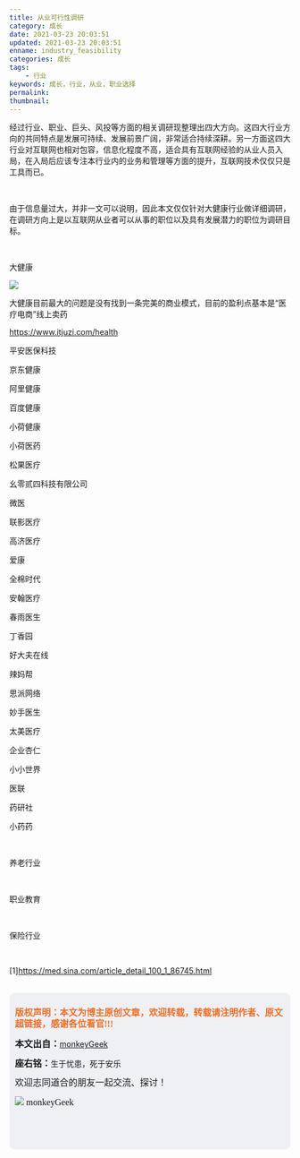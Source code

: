 ```yaml
---
title: 从业可行性调研
category: 成长
date: 2021-03-23 20:03:51
updated: 2021-03-23 20:03:51
enname: industry_feasibility
categories: 成长
tags:
	- 行业
keywords: 成长，行业，从业，职业选择
permalink:
thumbnail:
---
```


经过行业、职业、巨头、风投等方面的相关调研现整理出四大方向。这四大行业方向的共同特点是发展可持续、发展前景广阔，非常适合持续深耕。<!--more-->另一方面这四大行业对互联网也相对包容，信息化程度不高，适合具有互联网经验的从业人员入局，在入局后应该专注本行业内的业务和管理等方面的提升，互联网技术仅仅只是工具而已。

</br>

由于信息量过大，并非一文可以说明，因此本文仅仅针对大健康行业做详细调研，在调研方向上是以互联网从业者可以从事的职位以及具有发展潜力的职位为调研目标。

</br>

大健康

![](../../../../image/医疗行业图谱.png)

大健康目前最大的问题是没有找到一条完美的商业模式，目前的盈利点基本是“医疗电商”线上卖药

https://www.itjuzi.com/health

平安医保科技

京东健康

阿里健康

百度健康

小荷健康

小荷医药

松果医疗

幺零贰四科技有限公司

微医

联影医疗

高济医疗

爱康

全棉时代

安翰医疗

春雨医生

丁香园

好大夫在线

辣妈帮

思派网络

妙手医生

太美医疗

企业杏仁

小小世界

医联

药研社

小药药

</br>

养老行业

</br>

职业教育

</br>

保险行业

</br>

[1]https://med.sina.com/article_detail_100_1_86745.html



</br>

<script>
var _hmt = _hmt || [];
(function() {
  var hm = document.createElement("script");
  hm.src = "https://hm.baidu.com/hm.js?2f798e6b269c8a40f12bef25d7f1876d";
  var s = document.getElementsByTagName("script")[0]; 
  s.parentNode.insertBefore(hm, s);
})();
</script>

<div style="height:260px; background-color:rgb(238,240,244); padding:10px;border-radius:10px;">
    <p style="color:#f36c21;font:bold 16px/20px 'kaiTi';">
      版权声明：本文为博主原创文章，欢迎转载，转载请注明作者、原文超链接，感谢各位看官!!!
    </p>
    <p>
      <span style="font:bold 16px/20px 'kaiTi';">本文出自：</span><a href="https://monkeyGeek369.github.io">monkeyGeek</a> 
    </p>
    <p>
      <span style="font:bold 16px/20px 'kaiTi';">座右铭：</span><span>生于忧患，死于安乐</span> 
    </p>
    <p>
      <span style="font:16px/20px 'kaiTi';">欢迎志同道合的朋友一起交流、探讨！</span> 
    </p>
    <img style="height:auto; width:auto;flot:left;" src="../../../../image/monkey64.png" /><span style="font:16px/20px 'kaiTi';flot:left;">   monkeyGeek</span>


